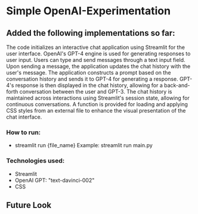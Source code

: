 # Simple OpenAI-Experimentation

## Added the following implementations so far:
The code initializes an interactive chat application using Streamlit for the user interface.
OpenAI's GPT-4 engine is used for generating responses to user input.
Users can type and send messages through a text input field.
Upon sending a message, the application updates the chat history with the user's message.
The application constructs a prompt based on the conversation history and sends it to GPT-4 for generating a response.
GPT-4's response is then displayed in the chat history, allowing for a back-and-forth conversation between the user and GPT-3.
The chat history is maintained across interactions using Streamlit's session state, allowing for continuous conversations.
A function is provided for loading and applying CSS styles from an external file to enhance the visual presentation of the chat interface.

### How to run:
- streamlit run {file_name}
Example:
streamlit run main.py

### Technologies used:
- Streamlit
- OpenAI GPT: "text-davinci-002"
- CSS

## Future Look
